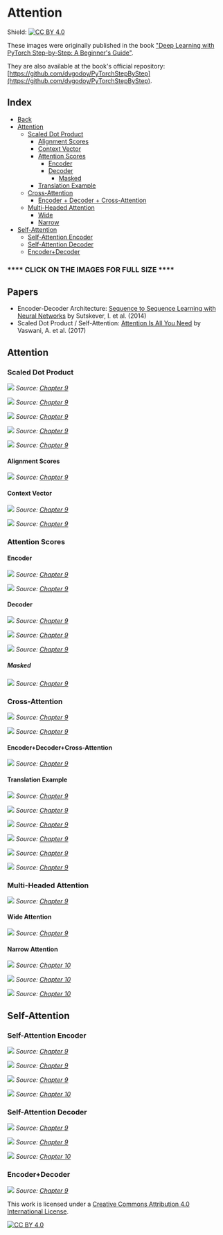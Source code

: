 # Attention

Shield: [![CC BY 4.0][cc-by-shield]][cc-by]

These images were originally published in the book ["Deep Learning with PyTorch Step-by-Step: A Beginner's Guide"](https://leanpub.com/pytorch).

They are also available at the book's official repository: [https://github.com/dvgodoy/PyTorchStepByStep](https://github.com/dvgodoy/PyTorchStepByStep).

## Index

- [Back](https://github.com/dvgodoy/dl-visuals)
- [Attention](#attention)
	- [Scaled Dot Product](#scaled-dot-product)
	    - [Alignment Scores](#alignment-scores)
	    - [Context Vector](#context-vector)
	    - [Attention Scores](#attention-scores)
	        - [Encoder](#encoder)
	        - [Decoder](#decoder)
	            - [Masked](#masked)
	    - [Translation Example](#translation-example)
	- [Cross-Attention](#cross-attention)
	    - [Encoder + Decoder + Cross-Attention](#encoderdecodercross-attention)
	- [Multi-Headed Attention](#multi-headed-attention)
	    - [Wide](#wide-attention)
	    - [Narrow](#narrow-attention)
- [Self-Attention](#self-attention)
    - [Self-Attention Encoder](#self-attention-encoder)
    - [Self-Attention Decoder](#self-attention-decoder)
    - [Encoder+Decoder](#encoderdecoder)

### **** CLICK ON THE IMAGES FOR FULL SIZE ****

## Papers

- Encoder-Decoder Architecture: [Sequence to Sequence Learning with Neural Networks](https://papers.nips.cc/paper/2014/hash/a14ac55a4f27472c5d894ec1c3c743d2-Abstract.html) by Sutskever, I. et al. (2014)
- Scaled Dot Product / Self-Attention: [Attention Is All You Need](https://arxiv.org/abs/1706.03762) by Vaswani, A. et al. (2017)

## Attention

### Scaled Dot Product

[![](https://raw.githubusercontent.com/dvgodoy/dl-visuals/main/Attention/aiayn_dot.png)](https://raw.githubusercontent.com/dvgodoy/dl-visuals/main/Attention/aiayn_dot.png)
*Source: [Chapter 9](https://github.com/dvgodoy/PyTorchStepByStep/blob/master/Chapter09.ipynb)*

[![](https://raw.githubusercontent.com/dvgodoy/dl-visuals/main/Attention/eq09.3.png)](https://raw.githubusercontent.com/dvgodoy/dl-visuals/main/Attention/eq09.3.png)
*Source: [Chapter 9](https://github.com/dvgodoy/PyTorchStepByStep/blob/master/Chapter09.ipynb)*

[![](https://raw.githubusercontent.com/dvgodoy/dl-visuals/main/Attention/eq09.4.png)](https://raw.githubusercontent.com/dvgodoy/dl-visuals/main/Attention/eq09.4.png)
*Source: [Chapter 9](https://github.com/dvgodoy/PyTorchStepByStep/blob/master/Chapter09.ipynb)*

[![](https://raw.githubusercontent.com/dvgodoy/dl-visuals/main/Attention/eq09.5.png)](https://raw.githubusercontent.com/dvgodoy/dl-visuals/main/Attention/eq09.5.png)
*Source: [Chapter 9](https://github.com/dvgodoy/PyTorchStepByStep/blob/master/Chapter09.ipynb)*

[![](https://raw.githubusercontent.com/dvgodoy/dl-visuals/main/Attention/eq09.8.png)](https://raw.githubusercontent.com/dvgodoy/dl-visuals/main/Attention/eq09.8.png)
*Source: [Chapter 9](https://github.com/dvgodoy/PyTorchStepByStep/blob/master/Chapter09.ipynb)*

#### Alignment Scores

[![](https://raw.githubusercontent.com/dvgodoy/dl-visuals/main/Attention/score_alignment.png)](https://raw.githubusercontent.com/dvgodoy/dl-visuals/main/Attention/score_alignment.png)
*Source: [Chapter 9](https://github.com/dvgodoy/PyTorchStepByStep/blob/master/Chapter09.ipynb)*

#### Context Vector

[![](https://raw.githubusercontent.com/dvgodoy/dl-visuals/main/Attention/context_vector.png)](https://raw.githubusercontent.com/dvgodoy/dl-visuals/main/Attention/context_vector.png)
*Source: [Chapter 9](https://github.com/dvgodoy/PyTorchStepByStep/blob/master/Chapter09.ipynb)*

[![](https://raw.githubusercontent.com/dvgodoy/dl-visuals/main/Attention/multiple_keys_context.png)](https://raw.githubusercontent.com/dvgodoy/dl-visuals/main/Attention/multiple_keys_context.png)
*Source: [Chapter 9](https://github.com/dvgodoy/PyTorchStepByStep/blob/master/Chapter09.ipynb)*

### Attention Scores

#### Encoder

[![](https://raw.githubusercontent.com/dvgodoy/dl-visuals/main/Attention/eq09.11.png)](https://raw.githubusercontent.com/dvgodoy/dl-visuals/main/Attention/eq09.11.png)
*Source: [Chapter 9](https://github.com/dvgodoy/PyTorchStepByStep/blob/master/Chapter09.ipynb)*

[![](https://raw.githubusercontent.com/dvgodoy/dl-visuals/main/Attention/eq09.12.png)](https://raw.githubusercontent.com/dvgodoy/dl-visuals/main/Attention/eq09.12.png)
*Source: [Chapter 9](https://github.com/dvgodoy/PyTorchStepByStep/blob/master/Chapter09.ipynb)*

#### Decoder

[![](https://raw.githubusercontent.com/dvgodoy/dl-visuals/main/Attention/eq09.14.png)](https://raw.githubusercontent.com/dvgodoy/dl-visuals/main/Attention/eq09.14.png)
*Source: [Chapter 9](https://github.com/dvgodoy/PyTorchStepByStep/blob/master/Chapter09.ipynb)*

[![](https://raw.githubusercontent.com/dvgodoy/dl-visuals/main/Attention/eq09.15.png)](https://raw.githubusercontent.com/dvgodoy/dl-visuals/main/Attention/eq09.15.png)
*Source: [Chapter 9](https://github.com/dvgodoy/PyTorchStepByStep/blob/master/Chapter09.ipynb)*

[![](https://raw.githubusercontent.com/dvgodoy/dl-visuals/main/Attention/eq09.16.png)](https://raw.githubusercontent.com/dvgodoy/dl-visuals/main/Attention/eq09.16.png)
*Source: [Chapter 9](https://github.com/dvgodoy/PyTorchStepByStep/blob/master/Chapter09.ipynb)*

##### Masked

[![](https://raw.githubusercontent.com/dvgodoy/dl-visuals/main/Attention/eq09.17.png)](https://raw.githubusercontent.com/dvgodoy/dl-visuals/main/Attention/eq09.17.png)
*Source: [Chapter 9](https://github.com/dvgodoy/PyTorchStepByStep/blob/master/Chapter09.ipynb)*

### Cross-Attention

[![](https://raw.githubusercontent.com/dvgodoy/dl-visuals/main/Attention/attention.png)](https://raw.githubusercontent.com/dvgodoy/dl-visuals/main/Attention/attention.png)
*Source: [Chapter 9](https://github.com/dvgodoy/PyTorchStepByStep/blob/master/Chapter09.ipynb)*

[![](https://raw.githubusercontent.com/dvgodoy/dl-visuals/main/Attention/cross_attn.png)](https://raw.githubusercontent.com/dvgodoy/dl-visuals/main/Attention/cross_attn.png)
*Source: [Chapter 9](https://github.com/dvgodoy/PyTorchStepByStep/blob/master/Chapter09.ipynb)*

#### Encoder+Decoder+Cross-Attention

[![](https://raw.githubusercontent.com/dvgodoy/dl-visuals/main/Attention/encdec_attn.png)](https://raw.githubusercontent.com/dvgodoy/dl-visuals/main/Attention/encdec_attn.png)
*Source: [Chapter 9](https://github.com/dvgodoy/PyTorchStepByStep/blob/master/Chapter09.ipynb)*

#### Translation Example

[![](https://raw.githubusercontent.com/dvgodoy/dl-visuals/main/Attention/kq_matches.png)](https://raw.githubusercontent.com/dvgodoy/dl-visuals/main/Attention/kq_matches.png)
*Source: [Chapter 9](https://github.com/dvgodoy/PyTorchStepByStep/blob/master/Chapter09.ipynb)*

[![](https://raw.githubusercontent.com/dvgodoy/dl-visuals/main/Attention/eq09.1.png)](https://raw.githubusercontent.com/dvgodoy/dl-visuals/main/Attention/eq09.1.png)
*Source: [Chapter 9](https://github.com/dvgodoy/PyTorchStepByStep/blob/master/Chapter09.ipynb)*

[![](https://raw.githubusercontent.com/dvgodoy/dl-visuals/main/Attention/context_translate.png)](https://raw.githubusercontent.com/dvgodoy/dl-visuals/main/Attention/context_translate.png)
*Source: [Chapter 9](https://github.com/dvgodoy/PyTorchStepByStep/blob/master/Chapter09.ipynb)*

[![](https://raw.githubusercontent.com/dvgodoy/dl-visuals/main/Attention/score_alignment_translate.png)](https://raw.githubusercontent.com/dvgodoy/dl-visuals/main/Attention/score_alignment_translate.png)
*Source: [Chapter 9](https://github.com/dvgodoy/PyTorchStepByStep/blob/master/Chapter09.ipynb)*

[![](https://raw.githubusercontent.com/dvgodoy/dl-visuals/main/Attention/translation_att.png)](https://raw.githubusercontent.com/dvgodoy/dl-visuals/main/Attention/translation_att.png)
*Source: [Chapter 9](https://github.com/dvgodoy/PyTorchStepByStep/blob/master/Chapter09.ipynb)*

[![](https://raw.githubusercontent.com/dvgodoy/dl-visuals/main/Attention/enc_dec_attn_translate.png)](https://raw.githubusercontent.com/dvgodoy/dl-visuals/main/Attention/enc_dec_attn_translate.png)
*Source: [Chapter 9](https://github.com/dvgodoy/PyTorchStepByStep/blob/master/Chapter09.ipynb)*

### Multi-Headed Attention

[![](https://raw.githubusercontent.com/dvgodoy/dl-visuals/main/Attention/aiayn_multihead.png)](https://raw.githubusercontent.com/dvgodoy/dl-visuals/main/Attention/aiayn_multihead.png)
*Source: [Chapter 9](https://github.com/dvgodoy/PyTorchStepByStep/blob/master/Chapter09.ipynb)*

#### Wide Attention

[![](https://raw.githubusercontent.com/dvgodoy/dl-visuals/main/Attention/multiattn.png)](https://raw.githubusercontent.com/dvgodoy/dl-visuals/main/Attention/multiattn.png)
*Source: [Chapter 9](https://github.com/dvgodoy/PyTorchStepByStep/blob/master/Chapter09.ipynb)*

#### Narrow Attention

[![](https://raw.githubusercontent.com/dvgodoy/dl-visuals/main/Attention/multihead_chunking.png)](https://raw.githubusercontent.com/dvgodoy/dl-visuals/main/Attention/multihead_chunking.png)
*Source: [Chapter 10](https://github.com/dvgodoy/PyTorchStepByStep/blob/master/Chapter10.ipynb)*

[![](https://raw.githubusercontent.com/dvgodoy/dl-visuals/main/Attention/attn_narrow_first_head.png)](https://raw.githubusercontent.com/dvgodoy/dl-visuals/main/Attention/attn_narrow_first_head.png)
*Source: [Chapter 10](https://github.com/dvgodoy/PyTorchStepByStep/blob/master/Chapter10.ipynb)*

[![](https://raw.githubusercontent.com/dvgodoy/dl-visuals/main/Attention/attn_narrow_2heads.png)](https://raw.githubusercontent.com/dvgodoy/dl-visuals/main/Attention/attn_narrow_2heads.png)
*Source: [Chapter 10](https://github.com/dvgodoy/PyTorchStepByStep/blob/master/Chapter10.ipynb)*

## Self-Attention

### Self-Attention Encoder

[![](https://raw.githubusercontent.com/dvgodoy/dl-visuals/main/Attention/encoder_self_simplified.png)](https://raw.githubusercontent.com/dvgodoy/dl-visuals/main/Attention/encoder_self_simplified.png)
*Source: [Chapter 9](https://github.com/dvgodoy/PyTorchStepByStep/blob/master/Chapter09.ipynb)*

[![](https://raw.githubusercontent.com/dvgodoy/dl-visuals/main/Attention/encoder_self.png)](https://raw.githubusercontent.com/dvgodoy/dl-visuals/main/Attention/encoder_self.png)
*Source: [Chapter 9](https://github.com/dvgodoy/PyTorchStepByStep/blob/master/Chapter09.ipynb)*

[![](https://raw.githubusercontent.com/dvgodoy/dl-visuals/main/Attention/encoder_self_detail.png)](https://raw.githubusercontent.com/dvgodoy/dl-visuals/main/Attention/encoder_self_detail.png)
*Source: [Chapter 9](https://github.com/dvgodoy/PyTorchStepByStep/blob/master/Chapter09.ipynb)*

[![](https://raw.githubusercontent.com/dvgodoy/dl-visuals/main/Attention/enc_both.png)](https://raw.githubusercontent.com/dvgodoy/dl-visuals/main/Attention/enc_both.png)
*Source: [Chapter 10](https://github.com/dvgodoy/PyTorchStepByStep/blob/master/Chapter10.ipynb)*

### Self-Attention Decoder

[![](https://raw.githubusercontent.com/dvgodoy/dl-visuals/main/Attention/decoder_self_simplified.png)](https://raw.githubusercontent.com/dvgodoy/dl-visuals/main/Attention/decoder_self_simplified.png)
*Source: [Chapter 9](https://github.com/dvgodoy/PyTorchStepByStep/blob/master/Chapter09.ipynb)*

[![](https://raw.githubusercontent.com/dvgodoy/dl-visuals/main/Attention/decoder_self.png)](https://raw.githubusercontent.com/dvgodoy/dl-visuals/main/Attention/decoder_self.png)
*Source: [Chapter 9](https://github.com/dvgodoy/PyTorchStepByStep/blob/master/Chapter09.ipynb)*

[![](https://raw.githubusercontent.com/dvgodoy/dl-visuals/main/Attention/dec_both.png)](https://raw.githubusercontent.com/dvgodoy/dl-visuals/main/Attention/dec_both.png)
*Source: [Chapter 10](https://github.com/dvgodoy/PyTorchStepByStep/blob/master/Chapter10.ipynb)*

### Encoder+Decoder

[![](https://raw.githubusercontent.com/dvgodoy/dl-visuals/main/Attention/encdec_self_simplified.png)](https://raw.githubusercontent.com/dvgodoy/dl-visuals/main/Attention/encdec_self_simplified.png)
*Source: [Chapter 9](https://github.com/dvgodoy/PyTorchStepByStep/blob/master/Chapter09.ipynb)*

This work is licensed under a
[Creative Commons Attribution 4.0 International License][cc-by].

[![CC BY 4.0][cc-by-image]][cc-by]

[cc-by]: http://creativecommons.org/licenses/by/4.0/
[cc-by-image]: https://i.creativecommons.org/l/by/4.0/88x31.png
[cc-by-shield]: https://img.shields.io/badge/License-CC%20BY%204.0-lightgrey.svg
